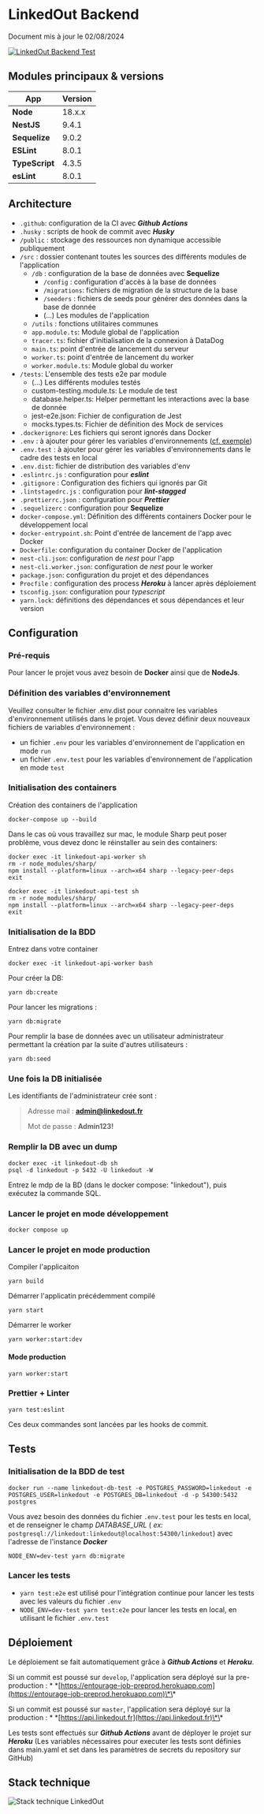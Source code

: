 # LinkedOut Backend

Document mis à jour le 02/08/2024

[![LinkedOut Backend Test](https://github.com/ReseauEntourage/entourage-job-back/actions/workflows/main.yml/badge.svg)](https://github.com/ReseauEntourage/entourage-job-back/actions/workflows/main.yml)

## Modules principaux & versions

| App            | Version |
| -------------- | ------- |
| **Node**       | 18.x.x  |
| **NestJS**     | 9.4.1   |
| **Sequelize**  | 9.0.2   |
| **ESLint**     | 8.0.1   |
| **TypeScript** | 4.3.5   |
| **esLint**     | 8.0.1   |

## Architecture

- `.github`: configuration de la CI avec **_Github Actions_**
- `.husky` : scripts de hook de commit avec **_Husky_**
- `/public` : stockage des ressources non dynamique accessible publiquement
- `/src` : dossier contenant toutes les sources des différents modules de l'application
  - `/db` : configuration de la base de données avec **Sequelize**
    - `/config` : configuration d'accès à la base de données
    - `/migrations`: fichiers de migration de la structure de la base
    - `/seeders` : fichiers de seeds pour générer des données dans la base de donnée
    - (...) Les modules de l'application
  - `/utils` : fonctions utilitaires communes
  - `app.module.ts`: Module global de l'application
  - `tracer.ts`: fichier d'initialisation de la connexion à DataDog
  - `main.ts`: point d'entrée de lancement du serveur
  - `worker.ts`: point d'entrée de lancement du worker
  - `worker.module.ts`: Module global du worker
- `/tests`: L'ensemble des tests e2e par module
  - (...) Les différents modules testés
  - custom-testing.module.ts: Le module de test
  - database.helper.ts: Helper permettant les interactions avec la base de donnée
  - jest-e2e.json: Fichier de configuration de Jest
  - mocks.types.ts: Fichier de définition des Mock de services
- `.dockerignore`: Les fichiers qui seront ignorés dans Docker
- `.env` : à ajouter pour gérer les variables d'environnements ([cf. exemple](#fichier-env-minimal))
- `.env.test` : à ajouter pour gérer les variables d'environnements dans le cadre des tests en local
- `.env.dist`: fichier de distribution des variables d'env
- `.eslintrc.js` : configuration pour **_eslint_**
- `.gitignore` : Configuration des fichiers qui ignorés par Git
- `.lintstagedrc.js` : configuration pour **_lint-stagged_**
- `.prettierrc.json` : configuration pour **_Prettier_**
- `.sequelizerc` : configuration pour **Sequelize**
- `docker-compose.yml`: Définition des différents containers Docker pour le développement local
- `docker-entrypoint.sh`: Point d'entrée de lancement de l'app avec Docker
- `Dockerfile`: configuration du container Docker de l'application
- `nest-cli.json`: configuration de *_nest_* pour l'app
- `nest-cli.worker.json`: configuration de *_nest_* pour le worker
- `package.json`: configuration du projet et des dépendances
- `Procfile` : configuration des process **_Heroku_** à lancer après déploiement
- `tsconfig.json`: configuration pour *_typescript_*
- `yarn.lock`: définitions des dépendances et sous dépendances et leur version

## Configuration

### Pré-requis

Pour lancer le projet vous avez besoin de **Docker** ainsi que de **NodeJs**.

### Définition des variables d'environnement

Veuillez consulter le fichier .env.dist pour connaitre les variables d'environnement utilisés dans le projet.
Vous devez définir deux nouveaux fichiers de variables d'environnement :
  - un fichier `.env` pour les variables d'environnement de l'application en mode `run`
  - un fichier `.env.test` pour les variables d'environnement de l'application en mode `test`

### Initialisation des containers

Création des containers de l'application
```
docker-compose up --build
```

Dans le cas où vous travaillez sur mac, le module Sharp peut poser problème, vous devez donc le réinstaller au sein des
containers:

```
docker exec -it linkedout-api-worker sh
rm -r node_modules/sharp/
npm install --platform=linux --arch=x64 sharp --legacy-peer-deps
exit
```

```
docker exec -it linkedout-api-test sh
rm -r node_modules/sharp/
npm install --platform=linux --arch=x64 sharp --legacy-peer-deps
exit
```

### Initialisation de la BDD

Entrez dans votre container
```
docker exec -it linkedout-api-worker bash
```

Pour créer la DB:

```
yarn db:create
```

Pour lancer les migrations :

```
yarn db:migrate
```

Pour remplir la base de données avec un utilisateur administrateur permettant la création par la suite d'autres
utilisateurs :

```
yarn db:seed
```


### Une fois la DB initialisée

Les identifiants de l'administrateur crée sont :

> Adresse mail : **admin@linkedout.fr**
>
> Mot de passe : **Admin123!**

### Remplir la DB avec un dump

```
docker exec -it linkedout-db sh
psql -d linkedout -p 5432 -U linkedout -W
```

Entrez le mdp de la BD (dans le docker compose: "linkedout"), puis exécutez la commande SQL.

### Lancer le projet en mode développement

```
docker compose up
```

### Lancer le projet en mode production

Compiler l'applicaiton
```
yarn build
```

Démarrer l'applicatin précédemment compilé
```
yarn start
```

Démarrer le worker

```
yarn worker:start:dev
```

#### Mode production

```
yarn worker:start
```

### Prettier + Linter

```
yarn test:eslint
```

Ces deux commandes sont lancées par les hooks de commit.

## Tests

### Initialisation de la BDD de test

```
docker run --name linkedout-db-test -e POSTGRES_PASSWORD=linkedout -e POSTGRES_USER=linkedout -e POSTGRES_DB=linkedout -d -p 54300:5432 postgres
```

Vous avez besoin des données du fichier `.env.test` pour les tests en local, et de renseigner le champ _DATABASE_URL_ (
_ex:_ `postgresql://linkedout:linkedout@localhost:54300/linkedout`) avec l'adresse de l'instance **_Docker_**

```
NODE_ENV=dev-test yarn db:migrate
```

### Lancer les tests

- `yarn test:e2e` est utilisé pour l'intégration continue pour lancer les tests avec les valeurs du fichier `.env`
- `NODE_ENV=dev-test yarn test:e2e` pour lancer les tests en local, en utilisant le fichier `.env.test`

## Déploiement

Le déploiement se fait automatiquement grâce à **_Github Actions_** et **_Heroku_**.

Si un commit est poussé sur `develop`, l'application sera déployé sur la pre-production : \* \*[https://entourage-job-preprod.herokuapp.com](https://entourage-job-preprod.herokuapp.com)\*\*

Si un commit est poussé sur `master`, l'application sera déployé sur la production : \* \*[https://api.linkedout.fr](https://api.linkedout.fr)\*\*

Les tests sont effectués sur **_Github Actions_** avant de déployer le projet sur **_Heroku_**
(Les variables nécessaires pour executer les tests sont définies dans main.yaml et set dans les paramètres de secrets du repository sur GitHub)

## Stack technique

![Stack technique LinkedOut](./stack.svg)
